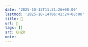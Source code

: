 ```yaml
---
date: '2025-10-13T11:31:26+08:00'
lastmod: '2025-10-14T06:42:24+08:00'
title: 󰩜
url: 󰩜
tags: []
src: GHZR
note:
---
```

